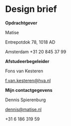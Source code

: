 # Design brief

**Opdrachtgever**

Matise

Entrepotdok 78, 1018 AD

Amsterdam
+31 20 845 37 99

**Afstudeerbegeleider**

Fons van Kesteren

f.van.kesteren@hva.nl

**Mijn contactgegevens**

Dennis Spierenburg

dennis@matise.nl

+31 6 186 319 59
